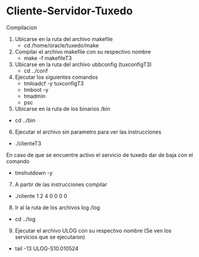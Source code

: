 # Cliente-Servidor-Tuxedo

Compilacion
1. Ubicarse en la ruta del archivo makefile
     - cd /home/oracle/tuxedo/make
2. Compilar el archivo makefile con su respectivo nombre
    - make -f makefileT3
3. Ubicarse en la ruta del archivo ubbconfig (tuxconfigT3)
    - cd ../conf
4. Ejecutar los siguientes comandos
   - tmloadcf -y tuxconfigT3
   - tmboot -y
   - tmadmin
   - psc
5. Ubicarse en la ruta de los binarios /bin
  - cd ../bin
6. Ejecutar el archivo sin parametro para ver las instrucciones
  - ./clienteT3

En caso de que se encuentre activo el servicio de tuxedo dar de baja con el comando
  - tmshutdown -y
7. A partir de las instrucciones compilar
  - ./cliente 1 2 4 0 0 0 0
8. Ir al la ruta de los archivos log /log
  - cd ../log
9. Ejecutar el archivo ULOG con su respectivo nombre (Se ven los servicios que se ejecutaron)
  - tail -13 ULOG-S10.010524

    

